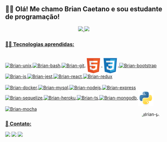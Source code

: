 ## 👋😊 Olá! Me chamo Brian Caetano e sou estudante de programação!
<div align="center">
  <a href="https://github.com/Bri4n-d3V">
  <img height="160em" src="https://github-readme-stats.vercel.app/api?username=Bri4n-d3V&show_icons=true&theme=tokyonight&include_all_commits=true&count_private=true"/>
  <img height="160em" src="https://github-readme-stats.vercel.app/api/top-langs/?username=Bri4n-d3V&layout=compact&langs_count=4&theme=tokyonight"/>
</div>
  
##
  
### 👨‍💻 Tecnologias aprendidas: 
<div id="fronticons" style="display: inline_block"><br>
  <img align="center" alt="Brian-unix" height="50" src="https://cdn.jsdelivr.net/gh/devicons/devicon/icons/unix/unix-original.svg">
  <img align="center" alt="Brian-bash" height="50" src="https://cdn.jsdelivr.net/gh/devicons/devicon/icons/bash/bash-original.svg">
  <img align="center" alt="Brian-git" height="50" src="https://cdn.jsdelivr.net/gh/devicons/devicon/icons/git/git-original.svg">
  <img align="center" alt="Brian-html" height="50" src="https://raw.githubusercontent.com/devicons/devicon/master/icons/html5/html5-original.svg">
  <img align="center" alt="Brian-css" height="50" src="https://raw.githubusercontent.com/devicons/devicon/master/icons/css3/css3-original.svg">
  <img align="center" alt="Brian-bootstrap" height="50" src="https://cdn.jsdelivr.net/gh/devicons/devicon/icons/bootstrap/bootstrap-original.svg">
  <img align="center" alt="Brian-js" height="50" src="https://cdn.jsdelivr.net/gh/devicons/devicon/icons/javascript/javascript-original.svg">
  <img align="center" alt="Brian-jest" height="50" src="https://cdn.jsdelivr.net/gh/devicons/devicon/icons/jest/jest-plain.svg">
  <img align="center" alt="Brian-react" height="50" src="https://cdn.jsdelivr.net/gh/devicons/devicon/icons/react/react-original.svg">
  <img align="center" alt="Brian-redux" height="50" src="https://cdn.jsdelivr.net/gh/devicons/devicon/icons/redux/redux-original.svg">
</div>
<div id="backicons" style="display: inline_block"><br>
  <img align="center" alt="Brian-docker" height="50" src="https://cdn.jsdelivr.net/gh/devicons/devicon/icons/docker/docker-original.svg">
  <img align="center" alt="Brian-mysql" height="50" src="https://cdn.jsdelivr.net/gh/devicons/devicon/icons/mysql/mysql-original.svg">
  <img align="center" alt="Brian-nodejs" height="50" src="https://cdn.jsdelivr.net/gh/devicons/devicon/icons/nodejs/nodejs-original.svg">
  <img align="center" alt="Brian-express" height="50" src="https://cdn.jsdelivr.net/gh/devicons/devicon/icons/express/express-original.svg">
  <img align="center" alt="Brian-sequelize" height="50" src="https://cdn.jsdelivr.net/gh/devicons/devicon/icons/sequelize/sequelize-original.svg">
  <img align="center" alt="Brian-heroku" height="50" src="https://cdn.jsdelivr.net/gh/devicons/devicon/icons/heroku/heroku-original.svg">
  <img align="center" alt="Brian-ts" height="50" src="https://cdn.jsdelivr.net/gh/devicons/devicon/icons/typescript/typescript-original.svg">
  <img align="center" alt="Brian-mongodb" height="50" src="https://cdn.jsdelivr.net/gh/devicons/devicon/icons/mongodb/mongodb-original.svg">
  <img align="center" alt="Brian-python" height="50" src="https://raw.githubusercontent.com/devicons/devicon/master/icons/python/python-original.svg">
  <img align="center" alt="Brian-mocha" height="50" src="https://cdn.jsdelivr.net/gh/devicons/devicon/icons/mocha/mocha-plain.svg">
</div>
  <img align="right" alt="Brian-pic" height="150" style="border-radius:75px;" src="https://share-cdn.picrew.me/shareImg/org/202203/338224_MhejSBbG.png">
  
## 
  
### 📧 Contato:
  <div>
  <a href="mailto:brian-caetano@hotmail.com"><img src="https://img.shields.io/badge/Microsoft_Outlook-0078D4?style=for-the-badge&logo=microsoft-outlook&logoColor=white" target="_blank"></a>
  <a href="https://www.linkedin.com/in/briancaetano/" target="_blank"><img src="https://img.shields.io/badge/-LinkedIn-%230077B5?style=for-the-badge&logo=linkedin&logoColor=white" target="_blank"></a>
    <a href="https://discord.com/users/Droga...%20%C3%A9%20o%20Braia#4596" target="_blank"><img src="https://img.shields.io/badge/Discord-7289DA?style=for-the-badge&logo=discord&logoColor=white" target="_blank"></a> 
</div>
